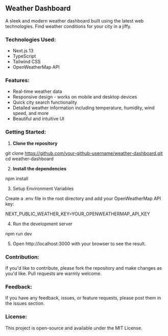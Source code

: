 ## Weather Dashboard

A sleek and modern weather dashboard built using the latest web technologies. Find weather conditions for your city in a jiffy.

### Technologies Used:

- Next.js 13
- TypeScript
- Tailwind CSS
- OpenWeatherMap API

### Features:

- Real-time weather data
- Responsive design - works on mobile and desktop devices
- Quick city search functionality
- Detailed weather information including temperature, humidity, wind speed, and more
- Beautiful and intuitive UI

### Getting Started:

1. **Clone the repository**

git clone https://github.com/your-github-username/weather-dashboard.git
cd weather-dashboard

2. **Install the dependencies**

npm install

3. Setup Environment Variables

Create a .env file in the root directory and add your OpenWeatherMap API key:

NEXT_PUBLIC_WEATHER_KEY=YOUR_OPENWEATHERMAP_API_KEY

4. Run the development server

npm run dev

5. Open http://localhost:3000 with your browser to see the result.

### Contribution:

If you'd like to contribute, please fork the repository and make changes as you'd like. Pull requests are warmly welcome.

### Feedback:

If you have any feedback, issues, or feature requests, please post them in the issues section.

### License:

This project is open-source and available under the MIT License.

